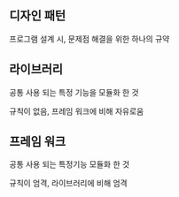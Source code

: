 ## 디자인 패턴

프로그램 설계 시, 문제점 해결을 위한 하나의 규약

## 라이브러리

공통 사용 되는 특정 기능을 모듈화 한 것

규칙이 없음, 프레임 워크에 비해 자유로움

## 프레임 워크

공통 사용 되는 특정기능 모듈화 한 것

규칙이 엄격, 라이브러리에 비해 엄격
